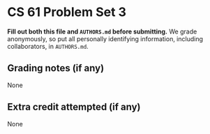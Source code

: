 CS 61 Problem Set 3
===================

**Fill out both this file and `AUTHORS.md` before submitting.** We grade
anonymously, so put all personally identifying information, including
collaborators, in `AUTHORS.md`.

Grading notes (if any)
----------------------

None

Extra credit attempted (if any)
-------------------------------

None
